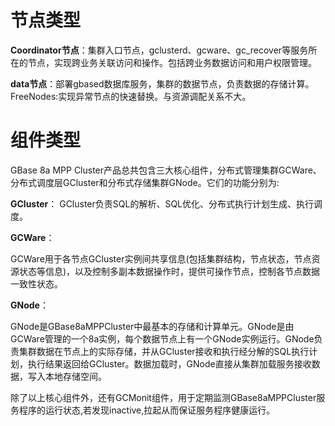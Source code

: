 # 节点类型



**Coordinator节点**：集群入口节点，gclusterd、gcware、gc_recover等服务所在的节点，实现跨业务关联访问和操作。包括跨业务数据访问和用户权限管理。

**data节点**：部署gbased数据库服务，集群的数据节点，负责数据的存储计算。FreeNodes:实现异常节点的快速替换。与资源调配关系不大。



# 组件类型

GBase 8a MPP Cluster产品总共包含三大核心组件，分布式管理集群GCWare、分布式调度层GCluster和分布式存储集群GNode。它们的功能分别为:

**GCluster**：
GCluster负责SQL的解析、SQL优化、分布式执行计划生成、执行调度。

**GCWare**：

GCWare用于各节点GCluster实例间共享信息(包括集群结构，节点状态，节点资源状态等信息)，以及控制多副本数据操作时，提供可操作节点，控制各节点数据一致性状态。

**GNode**：

GNode是GBase8aMPPCluster中最基本的存储和计算单元。GNode是由GCWare管理的一个8a实例，每个数据节点上有一个GNode实例运行。GNode负责集群数据在节点上的实际存储，并从GCluster接收和执行经分解的SQL执行计划，执行结果返回给GCluster。数据加载时，GNode直接从集群加载服务接收数据，写入本地存储空间。

除了以上核心组件外，还有GCMonit组件，用于定期监测GBase8aMPPCluster服务程序的运行状态,若发现inactive,拉起从而保证服务程序健康运行。